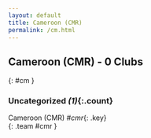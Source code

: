 ```yaml
---
layout: default
title: Cameroon (CMR)
permalink: /cm.html
---
```



## Cameroon (CMR) - 0 Clubs
{: #cm }









### Uncategorized _(1)_{:.count}


Cameroon  (CMR)  _#cmr_{: .key} <br>
{: .team #cmr }


 
